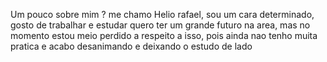 Um pouco sobre mim ?
me chamo Helio rafael, sou um cara determinado, gosto de trabalhar e estudar
quero ter um grande futuro na area, mas no momento estou meio perdido a respeito a isso, pois ainda nao tenho muita pratica e acabo desanimando e deixando o estudo de lado
